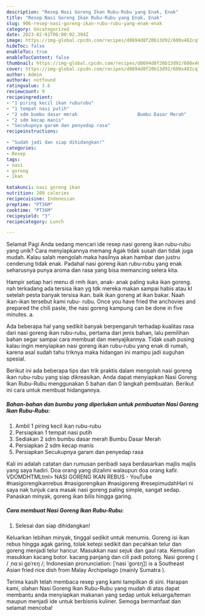 ```yaml
---
description: "Resep Nasi Goreng Ikan Rubu-Rubu yang Enak, Enak"
title: "Resep Nasi Goreng Ikan Rubu-Rubu yang Enak, Enak"
slug: 906-resep-nasi-goreng-ikan-rubu-rubu-yang-enak-enak
category: Uncategorized
date: 2023-02-01T06:00:02.394Z
image: https://img-global.cpcdn.com/recipes/d8694d8f20b13d92/680x482cq70/nasi-goreng-ikan-rubu-rubu-foto-resep-utama.jpg
hideToc: false
enableToc: true
enableTocContent: false
thumbnail: https://img-global.cpcdn.com/recipes/d8694d8f20b13d92/680x482cq70/nasi-goreng-ikan-rubu-rubu-foto-resep-utama.jpg
cover: https://img-global.cpcdn.com/recipes/d8694d8f20b13d92/680x482cq70/nasi-goreng-ikan-rubu-rubu-foto-resep-utama.jpg
author: Admin
authorAv: notfound
ratingvalue: 3.6
reviewcount: 9
recipeingredient:
- "1 piring kecil ikan ruburubu"
- "1 tempat nasi putih"
- "2 sdm bumbu dasar merah                      Bumbu Dasar Merah"
- "2 sdm kecap manis"
- "Secukupnya garam dan penyedap rasa"
recipeinstructions:

- "Sudah jadi dan siap dihidangkan!"
categories:
- Resep
tags:
- nasi
- goreng
- ikan

katakunci: nasi goreng ikan 
nutrition: 209 calories
recipecuisine: Indonesian
preptime: "PT36M"
cooktime: "PT36M"
recipeyield: "3"
recipecategory: Lunch

---
```



Selamat Pagi Anda sedang mencari ide resep nasi goreng ikan rubu-rubu yang unik? Cara menyiapkannya memang Agak tidak susah dan tidak juga mudah. Kalau salah mengolah maka hasilnya akan hambar dan justru cenderung tidak enak. Padahal nasi goreng ikan rubu-rubu yang enak seharusnya punya aroma dan rasa yang bisa memancing selera kita.


Hampir setiap hari menu di rmh ikan, anak- anak paling suka ikan goreng. nah terkadang ada tersisa ikan yg tdk mereka makan sampai habis atau kl setelah pesta banyak tersisa ikan. baik ikan goreng at ikan bakar. Naah ikan-ikan tersebut kami rubu- rubu. Once you have fried the anchovies and prepared the chili paste, the nasi goreng kampung can be done in five minutes. a.

Ada beberapa hal yang sedikit banyak berpengaruh terhadap kualitas rasa dari nasi goreng ikan rubu-rubu, pertama dari jenis bahan, lalu pemilihan bahan segar sampai cara membuat dan menyajikannya. Tidak usah pusing kalau ingin menyiapkan nasi goreng ikan rubu-rubu yang enak di rumah, karena asal sudah tahu triknya maka hidangan ini mampu jadi suguhan spesial.


Berikut ini ada beberapa tips dan trik praktis dalam mengolah nasi goreng ikan rubu-rubu yang siap dikreasikan. Anda dapat menyiapkan Nasi Goreng Ikan Rubu-Rubu menggunakan 5 bahan dan 0 langkah pembuatan. Berikut ini cara untuk membuat hidangannya.

<!--inarticleads1-->

##### Bahan-bahan dan bumbu yang diperlukan untuk pembuatan Nasi Goreng Ikan Rubu-Rubu:

1. Ambil 1 piring kecil ikan rubu-rubu
1. Persiapkan 1 tempat nasi putih
1. Sediakan 2 sdm bumbu dasar merah                      Bumbu Dasar Merah
1. Persiapkan 2 sdm kecap manis
1. Persiapkan Secukupnya garam dan penyedap rasa


Kali ini adalah catatan dan rumusan peribadi saya berdasarkan majlis majlis yang saya hadiri. Doa orang yang dizalimi walaupun doa orang kafir. VDOMDHTMLtml&gt; NASI GORENG IKAN REBUS - YouTube #nasigorengikanrebus #nasigorengikan #nasigoreng #resepimudahHari ni saya nak tunjuk cara masak nasi goreng paling simple, sangat sedap. Panaskan minyak, goreng ikan bilis hingga garing. 

<!--inarticleads2-->

##### Cara membuat Nasi Goreng Ikan Rubu-Rubu:


1. Selesai dan siap dihidangkan!

Keluarkan lebihan minyak, tinggal sedikit untuk menumis. Goreng isi ikan rebus hingga agak garing, tolak ketepi sedikit dan pecahkan telur dan goreng menjadi telur hancur. Masukkan nasi sejuk dan gaul rata. Kemudian masukkan kacang botor. kacang panjang dan cili padi potong. Nasi goreng ( / ˌnɑːsi ɡɒˈrɛŋ /; Indonesian pronunciation: [ˈnasi ˈɡorɛŋ]) is a Southeast Asian fried rice dish from Malay Archipelago (mainly Sumatra ). 

Terima kasih telah membaca resep yang kami tampilkan di sini. Harapan kami, olahan Nasi Goreng Ikan Rubu-Rubu yang mudah di atas dapat membantu anda menyiapkan makanan yang sedap untuk keluarga/teman maupun menjadi ide untuk berbisnis kuliner. Semoga bermanfaat dan selamat mencoba!
